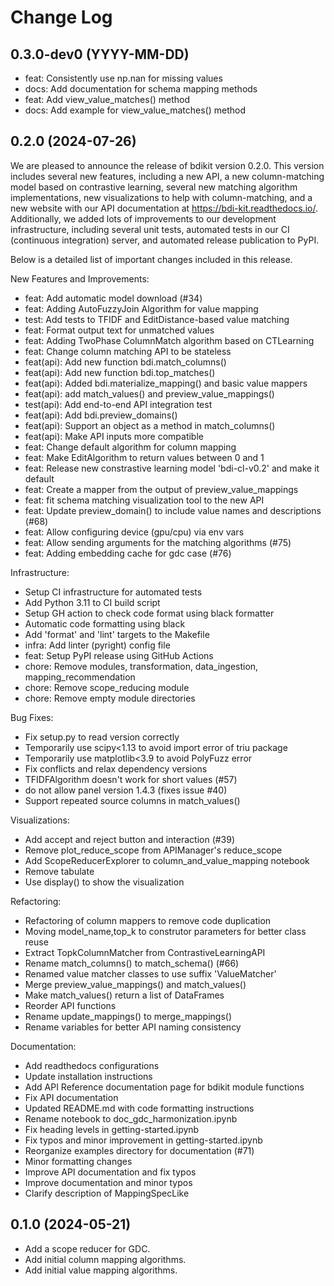 Change Log
==========

0.3.0-dev0 (YYYY-MM-DD)
-----------------------

- feat: Consistently use np.nan for missing values
- docs: Add documentation for schema mapping methods
- feat: Add view_value_matches() method
- docs: Add example for view_value_matches() method


0.2.0 (2024-07-26)
------------------

We are pleased to announce the release of bdikit version 0.2.0.
This version includes several new features, including a new API,
a new column-matching model based on contrastive learning,
several new matching algorithm implementations, new visualizations
to help with column-matching, and a new website with our API
documentation at https://bdi-kit.readthedocs.io/. Additionally,
we added lots of improvements to our development infrastructure,
including several unit tests, automated tests in our CI (continuous
integration) server, and automated release publication to PyPI.

Below is a detailed list of important changes included in this release.

New Features and Improvements: 
- feat: Add automatic model download (#34)
- feat: Adding AutoFuzzyJoin Algorithm for value mapping
- test: Add tests to TFIDF and EditDistance-based value matching
- feat: Format output text for unmatched values
- feat: Adding TwoPhase ColumnMatch algorithm based on CTLearning
- feat: Change column matching API to be stateless
- feat(api): Add new function bdi.match_columns()
- feat(api): Add new function bdi.top_matches()
- feat(api): Added bdi.materialize_mapping() and basic value mappers
- feat(api): add match_values() and preview_value_mappings()
- test(api): Add end-to-end API integration test
- feat(api): Add bdi.preview_domains()
- feat(api): Support an object as a method in match_columns()
- feat(api): Make API inputs more compatible
- feat: Change default algorithm for column mapping
- feat: Make EditAlgorithm to return values between 0 and 1
- feat: Release new constrastive learning model 'bdi-cl-v0.2' and make it default
- feat: Create a mapper from the output of preview_value_mappings
- feat: fit schema matching visualization tool to the new API
- feat: Update preview_domain() to include value names and descriptions (#68)
- feat: Allow configuring device (gpu/cpu) via env vars
- feat: Allow sending arguments for the matching algorithms (#75)
- feat: Adding embedding cache for gdc case (#76)


Infrastructure:
- Setup CI infrastructure for automated tests
- Add Python 3.11 to CI build script
- Setup GH action to check code format using black formatter
- Automatic code formatting using black
- Add 'format' and 'lint' targets to the Makefile
- infra: Add linter (pyright) config file
- feat: Setup PyPI release using GitHub Actions
- chore: Remove modules, transformation, data_ingestion, mapping_recommendation
- chore: Remove scope_reducing module
- chore: Remove empty module directories

Bug Fixes:
- Fix setup.py to read version correctly
- Temporarily use scipy<1.13 to avoid import error of triu package
- Temporarily use matplotlib<3.9 to avoid PolyFuzz error
- Fix conflicts and relax dependency versions
- TFIDFAlgorithm doesn't work for short values (#57)
- do not allow panel version 1.4.3 (fixes issue #40)
- Support repeated source columns in match_values()

Visualizations:
- Add accept and reject button and interaction (#39)
- Remove plot_reduce_scope from APIManager's reduce_scope
- Add ScopeReducerExplorer to column_and_value_mapping notebook
- Remove tabulate
- Use display() to show the visualization

Refactoring:
- Refactoring of column mappers to remove code duplication
- Moving model_name,top_k to construtor parameters for better class reuse
- Extract TopkColumnMatcher from ContrastiveLearningAPI 
- Rename match_columns() to match_schema() (#66)
- Renamed value matcher classes to use suffix 'ValueMatcher' 
- Merge preview_value_mappings() and match_values() 
- Make match_values() return a list of DataFrames
- Reorder API functions
- Rename update_mappings() to merge_mappings()
- Rename variables for better API naming consistency

Documentation:
- Add readthedocs configurations
- Update installation instructions
- Add API Reference documentation page for bdikit module functions
- Fix API documentation
- Updated README.md with code formatting instructions
- Rename notebook to doc_gdc_harmonization.ipynb
- Fix heading levels in getting-started.ipynb
- Fix typos and minor improvement in getting-started.ipynb
- Reorganize examples directory for documentation (#71)
- Minor formatting changes
- Improve API documentation and fix typos
- Improve documentation and minor typos
- Clarify description of MappingSpecLike

0.1.0 (2024-05-21)
-------------------

* Add a scope reducer for GDC.
* Add initial column mapping algorithms.
* Add initial value mapping algorithms.

